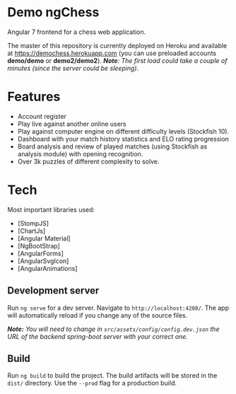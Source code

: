 # Demo ngChess

Angular 7 frontend for a chess web application.

The master of this repository is currently deployed on Heroku and available at https://demochess.herokuapp.com (you can use preloaded accounts **demo/demo** or **demo2/demo2**). _**Note**: The first load could take a couple of minutes (since the server could be sleeping)_.

# Features

- Account register 
- Play live against another online users
- Play against computer engine on different difficulty levels (Stockfish 10).
- Dashboard with your match history statistics and ELO rating progression
- Board analysis and review of played matches (using Stockfish as analysis module) with opening recognition.
- Over 3k puzzles of different complexity to solve.

# Tech

Most important libraries used:

* [StompJS]
* [ChartJs]
* [Angular Material]
* [NgBootStrap]
* [AngularForms]
* [AngularSvgIcon]
* [AngularAnimations]

## Development server

Run `ng serve` for a dev server. Navigate to `http://localhost:4200/`. The app will automatically reload if you change any of the source files.

_**Note:** You will need to change in `src/assets/config/config.dev.json` the URL of the backend spring-boot server with your correct one._

## Build

Run `ng build` to build the project. The build artifacts will be stored in the `dist/` directory. Use the `--prod` flag for a production build.


